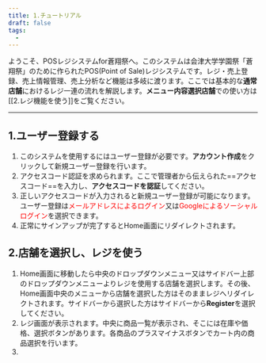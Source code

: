```yaml
---
title: 1.チュートリアル
draft: false
tags:
  -
---
```

ようこそ、POSレジシステムfor蒼翔祭へ。このシステムは会津大学学園祭「蒼翔祭」のために作られたPOS(Point of Sale)レジシステムです。レジ・売上登録、売上情報管理、売上分析など機能は多岐に渡ります。ここでは基本的な**通常店舗**におけるレジ一連の流れを解説します。**メニュー内容選択店舗**での使い方は[[2.レジ機能を使う]]をご覧ください。

---
## 1.ユーザー登録する
1. このシステムを使用するにはユーザー登録が必要です。**アカウント作成**をクリックして新規ユーザー登録を行います。
2. アクセスコード認証を求められます。ここで管理者から伝えられた==アクセスコード==を入力し、**アクセスコードを認証**してください。
3. 正しいアクセスコードが入力されると新規ユーザー登録が可能になります。ユーザー登録は<font color="#ff0000">メールアドレスによるログイン</font>又は<font color="#ff0000">Googleによるソーシャルログイン</font>を選択できます。
4. 正常にサインアップが完了するとHome画面にリダイレクトされます。

## 2.店舗を選択し、レジを使う
1. Home画面に移動したら中央のドロップダウンメニュー又はサイドバー上部のドロップダウンメニューよりレジを使用する店舗を選択します。その後、Home画面中央のメニューから店舗を選択した方はそのままレジへリダイレクトされます。サイドバーから選択した方はサイドバーから**Register**を選択してください。
2. レジ画面が表示されます。中央に商品一覧が表示され、そこには在庫や価格、選択ボタンがあります。各商品のプラスマイナスボタンでカート内の商品選択を行います。
3. 
